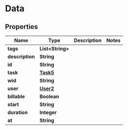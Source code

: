 

# Data


## Properties

| Name | Type | Description | Notes |
|------------ | ------------- | ------------- | -------------|
|**tags** | **List&lt;String&gt;** |  |  |
|**description** | **String** |  |  |
|**id** | **String** |  |  |
|**task** | [**Task5**](Task5.md) |  |  |
|**wid** | **String** |  |  |
|**user** | [**User2**](User2.md) |  |  |
|**billable** | **Boolean** |  |  |
|**start** | **String** |  |  |
|**duration** | **Integer** |  |  |
|**at** | **String** |  |  |



